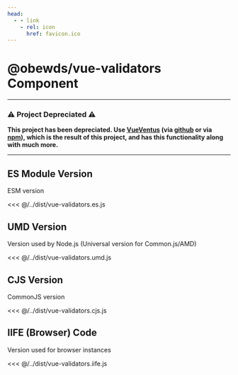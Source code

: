 ```yaml
---
head:
  - - link
    - rel: icon
      href: favicon.ico
---
```





# @obewds/vue-validators Component

---

### ⚠️ Project Depreciated ⚠️

**This project has been depreciated. Use [VueVentus](https://vueventus.com/) (via [github](https://github.com/obewds/vueventus) or via [npm](https://www.npmjs.com/package/@obewds/vueventus)), which is the result of this project, and has this functionality along with much more.**

---


## ES Module Version

ESM version

<<< @/../dist/vue-validators.es.js




## UMD Version

Version used by Node.js (Universal version for Common.js/AMD)

<<< @/../dist/vue-validators.umd.js




## CJS Version

CommonJS version

<<< @/../dist/vue-validators.cjs.js




## IIFE (Browser) Code

Version used for browser instances

<<< @/../dist/vue-validators.iife.js

